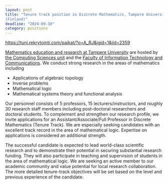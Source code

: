 ```yaml
---
layout: post
title: "Tenure track position in Discrete Mathematics, Tampere University
(Finland)"
deadline: "2024-09-30"
category: positions
---
```


<https://tuni.rekrytointi.com/paikat/?o=A_RJ&jgid=1&jid=2359>

[Mathematics education and research at Tampere University](https://www.tuni.fi/en/math)
are hosted by
[the Computing Sciences unit](https://www.tuni.fi/en/about-us/computing-sciences)
and the
[Faculty of Information Technology and Communications](https://www.tuni.fi/en/about-us/faculty-information-technology-and-communication-sciences).
We conduct strong research in the areas of mathematics including  
- Applications of algebraic topology
- Inverse problems
- Mathematical logic
- Mathematical systems theory and functional analysis

Our personnel consists of 5 professors, 15 lecturers/instructors, and roughly 30
research staff members including post-doctoral researchers and doctoral
students. To complement and strengthen our research profile, we invite
applications for an Assistant/Associate/Full Professor in Discrete Mathematics
(Tenure Track). We are especially seeking candidates with an excellent track
record in the area of mathematical logic. Expertise on applications is
considered an additional strength.

The successful candidate is expected to lead world-class scientific research and
to demonstrate their potential in securing substantial research funding. They
will also participate in teaching and supervision of students in the area of
mathematical logic.  We are seeking an active member to our academic community
and value potential for local research collaboration. The more detailed
tenure-track objectives will be set based on the level and previous experience
of the candidate.
